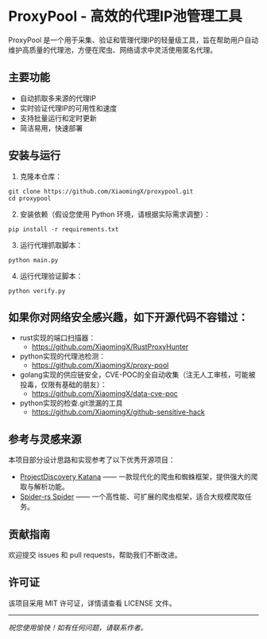 # ProxyPool - 高效的代理IP池管理工具

ProxyPool 是一个用于采集、验证和管理代理IP的轻量级工具，旨在帮助用户自动维护高质量的代理池，方便在爬虫、网络请求中灵活使用匿名代理。

## 主要功能

- 自动抓取多来源的代理IP
- 实时验证代理IP的可用性和速度
- 支持批量运行和定时更新
- 简洁易用，快速部署

## 安装与运行

1. 克隆本仓库：

```
git clone https://github.com/XiaomingX/proxypool.git
cd proxypool
```

2. 安装依赖（假设您使用 Python 环境，请根据实际需求调整）：

```
pip install -r requirements.txt
```

3. 运行代理抓取脚本：

```
python main.py
```

4. 运行代理验证脚本：

```
python verify.py
```

## 如果你对网络安全感兴趣，如下开源代码不容错过：
 - rust实现的端口扫描器：
   - https://github.com/XiaomingX/RustProxyHunter
 - python实现的代理池检测：
   - https://github.com/XiaomingX/proxy-pool
 - golang实现的供应链安全，CVE-POC的全自动收集（注无人工审核，可能被投毒，仅限有基础的朋友）：
   - https://github.com/XiaomingX/data-cve-poc
 - python实现的检查.git泄漏的工具
   - https://github.com/XiaomingX/github-sensitive-hack

## 参考与灵感来源

本项目部分设计思路和实现参考了以下优秀开源项目：

- [ProjectDiscovery Katana](https://github.com/projectdiscovery/katana) —— 一款现代化的爬虫和蜘蛛框架，提供强大的爬取与解析功能。
- [Spider-rs Spider](https://github.com/spider-rs/spider) —— 一个高性能、可扩展的爬虫框架，适合大规模爬取任务。

## 贡献指南

欢迎提交 issues 和 pull requests，帮助我们不断改进。

## 许可证

该项目采用 MIT 许可证，详情请查看 LICENSE 文件。

---

*祝您使用愉快！如有任何问题，请联系作者。*
